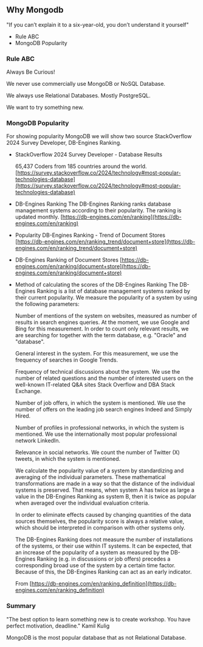 ## Why Mongodb

"If you can’t explain it to a six-year-old, you don’t understand it yourself" 
* Rule ABC
* MongoDB Popularity
  

### Rule ABC

<!-- who know what is ABC?  -->

Always Be Curious! 

We never use commercially use MongoDB or NoSQL Database.

We always use Relational Databases. Mostly PostgreSQL.

We want to try something new.


### MongoDB Popularity

For showing popularity MongoDB we will show two source StackOverflow 2024 Survey Developer, DB-Engines Ranking.

* StackOverflow 2024 Survey Developer - Database Results

  65,437 Coders from 185 countries around the world.
  [https://survey.stackoverflow.co/2024/technology#most-popular-technologies-database](https://survey.stackoverflow.co/2024/technology#most-popular-technologies-database)

* DB-Engines Ranking
  The DB-Engines Ranking ranks database management systems according to their popularity. The ranking is updated monthly.
  [https://db-engines.com/en/ranking](https://db-engines.com/en/ranking)


* Popularity DB-Engines Ranking - Trend of Document Stores   
  [https://db-engines.com/en/ranking_trend/document+store](https://db-engines.com/en/ranking_trend/document+store)

* DB-Engines Ranking of Document Stores
  [https://db-engines.com/en/ranking/document+store](https://db-engines.com/en/ranking/document+store)

* Method of calculating the scores of the DB-Engines Ranking
  The DB-Engines Ranking is a list of database management systems ranked by their current popularity. We measure the popularity of a system by using the following parameters:

  Number of mentions of the system on websites, measured as number of results in search engines queries. At the moment, we use Google and Bing for this measurement. In order to count only relevant results, we are searching for <system name> together with the term database, e.g. "Oracle" and "database".

  General interest in the system. For this measurement, we use the frequency of searches in Google Trends.

  Frequency of technical discussions about the system. We use the number of related questions and the number of interested users on the well-known IT-related Q&A sites Stack Overflow and DBA Stack Exchange.

  Number of job offers, in which the system is mentioned. We use the number of offers on the leading job search engines Indeed and Simply Hired.

  Number of profiles in professional networks, in which the system is mentioned. We use the internationally most popular professional network LinkedIn.

  Relevance in social networks. We count the number of Twitter (X) tweets, in which the system is mentioned.

  We calculate the popularity value of a system by standardizing and averaging of the individual parameters. These mathematical transformations are made in a way ​​so that the distance of the individual systems is preserved. That means, when system A has twice as large a value in the DB-Engines Ranking as system B, then it is twice as popular when averaged over the individual evaluation criteria.

  In order to eliminate effects caused by changing quantities of the data sources themselves, the popularity score is always a relative value, which should be interpreted in comparison with other systems only.

  The DB-Engines Ranking does not measure the number of installations of the systems, or their use within IT systems. It can be expected, that an increase of the popularity of a system as measured by the DB-Engines Ranking (e.g. in discussions or job offers) precedes a corresponding broad use of the system by a certain time factor. Because of this, the DB-Engines Ranking can act as an early indicator.

  From [https://db-engines.com/en/ranking_definition](https://db-engines.com/en/ranking_definition)

### Summary

  "The best option to learn something new is to create workshop. You have perfect motivation, deadline." Kamil Kulig
  
  MongoDB is the most popular database that as not Relational Database. 